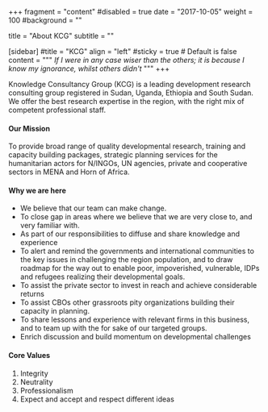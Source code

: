 +++
fragment = "content"
#disabled = true
date = "2017-10-05"
weight = 100
#background = ""

title = "About KCG"
subtitle = ""

[sidebar]
  #title = "KCG"
  align = "left"
  #sticky = true # Default is false
  content = """
  *If I were in any case wiser than the others; it is because I know my ignorance, whilst others didn't*
  """
+++

Knowledge Consultancy Group (KCG) is a leading development research consulting group registered in Sudan, Uganda, Ethiopia and South Sudan. We offer the best research expertise in the region, with the right mix of competent professional staff.

#### Our Mission

To provide broad range of quality developmental research, training and capacity building packages, strategic planning services for the humanitarian actors for N/INGOs, UN agencies, private and cooperative sectors in MENA and Horn of Africa.

#### Why we are here

- We believe that our team can make change.
- To close gap in areas where we believe that we are very close to, and very familiar with.
- As part of our responsibilities to diffuse and share knowledge and experience
- To alert and remind the governments and international communities to the key issues in challenging the region population, and to draw roadmap for the way out to enable poor, impoverished, vulnerable, IDPs and refugees realizing their developmental goals.
- To assist the private sector to invest in reach and achieve considerable returns
- To assist CBOs other grassroots pity organizations building their capacity in planning.
- To share lessons and experience with relevant firms in this business, and to team up with the for sake of our targeted groups.
- Enrich discussion and build momentum on developmental challenges

#### Core Values

1. Integrity
2. Neutrality
3. Professionalism
4. Expect and accept and respect different ideas
